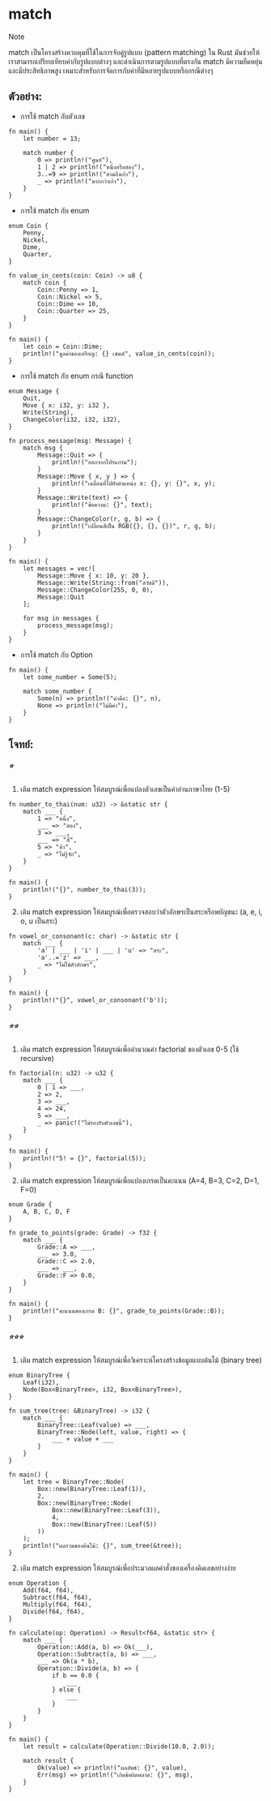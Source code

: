 # match

> [!NOTE] 
> match เป็นโครงสร้างควบคุมที่ใช้ในการจับคู่รูปแบบ (pattern matching) ใน Rust มันช่วยให้เราสามารถเปรียบเทียบค่ากับรูปแบบต่างๆ และดำเนินการตามรูปแบบที่ตรงกัน match มีความยืดหยุ่นและมีประสิทธิภาพสูง เหมาะสำหรับการจัดการกับค่าที่มีหลายรูปแบบหรือกรณีต่างๆ

## ตัวอย่าง:
- การใช้ match กับตัวเลข
```rust, editable
fn main() {
    let number = 13;

    match number {
        0 => println!("ศูนย์"),
        1 | 2 => println!("หนึ่งหรือสอง"),
        3..=9 => println!("สามถึงเก้า"),
        _ => println!("มากกว่าเก้า"),
    }
}
```

- การใช้ match กับ enum
```rust, editable
enum Coin {
    Penny,
    Nickel,
    Dime,
    Quarter,
}

fn value_in_cents(coin: Coin) -> u8 {
    match coin {
        Coin::Penny => 1,
        Coin::Nickel => 5,
        Coin::Dime => 10,
        Coin::Quarter => 25,
    }
}

fn main() {
    let coin = Coin::Dime;
    println!("มูลค่าของเหรียญ: {} เซนต์", value_in_cents(coin));
}
```

- การใช้ match กับ enum กรณี function
```rust, editable
enum Message {
    Quit,
    Move { x: i32, y: i32 },
    Write(String),
    ChangeColor(i32, i32, i32),
}

fn process_message(msg: Message) {
    match msg {
        Message::Quit => {
            println!("ออกจากโปรแกรม");
        }
        Message::Move { x, y } => {
            println!("เคลื่อนที่ไปยังตำแหน่ง x: {}, y: {}", x, y);
        }
        Message::Write(text) => {
            println!("ข้อความ: {}", text);
        }
        Message::ChangeColor(r, g, b) => {
            println!("เปลี่ยนสีเป็น RGB({}, {}, {})", r, g, b);
        }
    }
}

fn main() {
    let messages = vec![
        Message::Move { x: 10, y: 20 },
        Message::Write(String::from("สวัสดี")),
        Message::ChangeColor(255, 0, 0),
        Message::Quit
    ];

    for msg in messages {
        process_message(msg);
    }
}
```

- การใช้ match กับ Option
```rust, editable
fn main() {
    let some_number = Some(5);

    match some_number {
        Some(n) => println!("ค่าคือ: {}", n),
        None => println!("ไม่มีค่า"),
    }
}
```

## โจทย์:

##### ⭐️
1. เติม match expression ให้สมบูรณ์เพื่อแปลงตัวเลขเป็นคำอ่านภาษาไทย (1-5)

```rust, editable
fn number_to_thai(num: u32) -> &static str {
    match ___ {
        1 => "หนึ่ง",
        ___ => "สอง",
        3 => ___,
        ___ => "สี่",
        5 => "ห้า",
        _ => "ไม่รู้จัก",
    }
}

fn main() {
    println!("{}", number_to_thai(3));
}
```

2. เติม match expression ให้สมบูรณ์เพื่อตรวจสอบว่าตัวอักษรเป็นสระหรือพยัญชนะ (a, e, i, o, u เป็นสระ)

```rust, editable
fn vowel_or_consonant(c: char) -> &static str {
    match ___ {
        'a' | ___ | 'i' | ___ | 'u' => "สระ",
        'a'..='z' => ___,
        _ => "ไม่ใช่ตัวอักษร",
    }
}

fn main() {
    println!("{}", vowel_or_consonant('b'));
}
```

##### ⭐️⭐️
1. เติม match expression ให้สมบูรณ์เพื่อคำนวณค่า factorial ของตัวเลข 0-5 (ใช้ recursive)

```rust, editable
fn factorial(n: u32) -> u32 {
    match ___ {
        0 | 1 => ___,
        2 => 2,
        3 => ___,
        4 => 24,
        5 => ___,
        _ => panic!("ไม่รองรับตัวเลขนี้"),
    }
}

fn main() {
    println!("5! = {}", factorial(5));
}
```

2. เติม match expression ให้สมบูรณ์เพื่อแปลงเกรดเป็นคะแนน (A=4, B=3, C=2, D=1, F=0)

```rust, editable
enum Grade {
    A, B, C, D, F
}

fn grade_to_points(grade: Grade) -> f32 {
    match ___ {
        Grade::A => ___,
        ___ => 3.0,
        Grade::C => 2.0,
        ___ => ___,
        Grade::F => 0.0,
    }
}

fn main() {
    println!("คะแนนของเกรด B: {}", grade_to_points(Grade::B));
}
```

##### ⭐️⭐️⭐️
1. เติม match expression ให้สมบูรณ์เพื่อวิเคราะห์โครงสร้างข้อมูลแบบต้นไม้ (binary tree)

```rust, editable
enum BinaryTree {
    Leaf(i32),
    Node(Box<BinaryTree>, i32, Box<BinaryTree>),
}

fn sum_tree(tree: &BinaryTree) -> i32 {
    match ___ {
        BinaryTree::Leaf(value) => ___,
        BinaryTree::Node(left, value, right) => {
            ___ + value + ___
        }
    }
}

fn main() {
    let tree = BinaryTree::Node(
        Box::new(BinaryTree::Leaf(1)),
        2,
        Box::new(BinaryTree::Node(
            Box::new(BinaryTree::Leaf(3)),
            4,
            Box::new(BinaryTree::Leaf(5))
        ))
    );
    println!("ผลรวมของต้นไม้: {}", sum_tree(&tree));
}
```

2. เติม match expression ให้สมบูรณ์เพื่อประมวลผลคำสั่งของเครื่องคิดเลขอย่างง่าย

```rust, editable
enum Operation {
    Add(f64, f64),
    Subtract(f64, f64),
    Multiply(f64, f64),
    Divide(f64, f64),
}

fn calculate(op: Operation) -> Result<f64, &static str> {
    match ___ {
        Operation::Add(a, b) => Ok(___),
        Operation::Subtract(a, b) => ___,
        ___ => Ok(a * b),
        Operation::Divide(a, b) => {
            if b == 0.0 {
                ___
            } else {
                ___
            }
        }
    }
}

fn main() {
    let result = calculate(Operation::Divide(10.0, 2.0));

    match result {
        Ok(value) => println!("ผลลัพธ์: {}", value),
        Err(msg) => println!("เกิดข้อผิดพลาด: {}", msg),
    }
}
```
